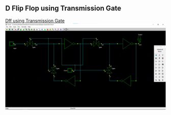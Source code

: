## D Flip Flop using Transmission Gate

[Dff using Transmission Gate](Dff_TG.sch)
![Dff using Transmission Gate](Dff_TG.jpg)
